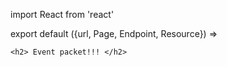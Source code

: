 import React from 'react'

export default ({url, Page, Endpoint, Resource}) =>
  <Resource resource="message/:key/event" url={url} name="Events">

    <h2> Event packet!!! </h2>
  </Resource>


